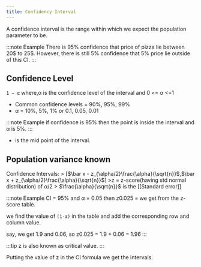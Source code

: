 ```yaml
---
title: Confidency Interval
---
```


A confidence interval is the range within which we expect the population parameter to be.


:::note Example
There is 95% confidence that price of pizza lie between 20$ to 25$. However, there is still 5% confidence that 5% price lie outside of this CI.
:::

## Confidence Level

`1 − α` 
where,α is the confidence level of the interval and 0 <= α <=1

- Common confidence levels = 90%, 95%, 99%
- *α* = 10%, 5%, 1% or 0.1, 0.05, 0.01

:::note Example
if confidence is 95% then the point is inside the interval and *α* is 5%.
:::

- is the mid point of the interval.

## Population variance known

Confidence Intervals: > [$\bar x - z_{\alpha/2}\frac{\alpha}{\sqrt{n}}$,$\bar x + z_{\alpha/2}\frac{\alpha}{\sqrt{n}}$] >z = z-score(having std normal distribution) of *α*/2 > $\frac{\alpha}{\sqrt{n}}$ is the [[Standard error]]

:::note Example
CI = 95% and *α* = 0.05 then *z*0.025 = we get from the z-score table.


we find the value of `(1-α)` in the table and add the corresponding row and column value. 

say, we get 1.9 and 0.06, so z0.025 = 1.9 + 0.06 = 1.96
:::

:::tip
z is also known as critical value.
:::

Putting the value of z in the CI formula we get the intervals.